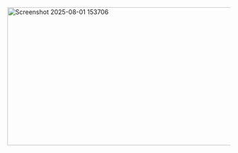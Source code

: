 <img width="1385" height="312" alt="Screenshot 2025-08-01 153706" src="https://github.com/user-attachments/assets/95ee9e2d-1356-4cc1-8cdc-cd05aedc71cd" />
